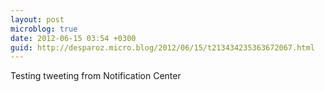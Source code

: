 ```yaml
---
layout: post
microblog: true
date: 2012-06-15 03:54 +0300
guid: http://desparoz.micro.blog/2012/06/15/t213434235363672067.html
---
```

Testing tweeting from Notification Center
